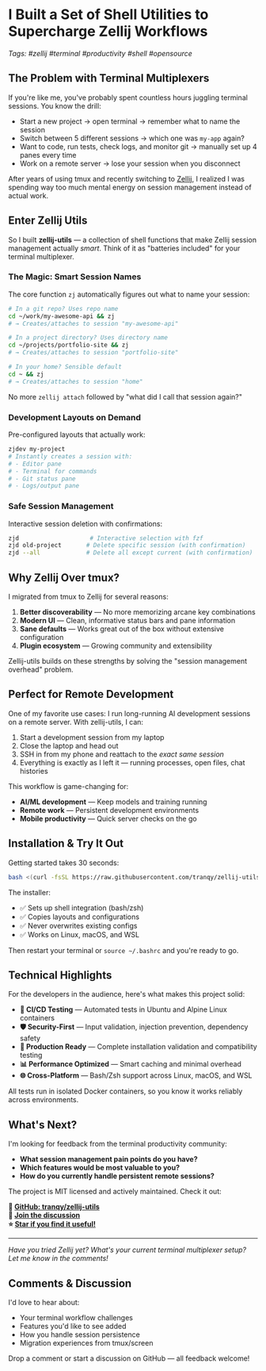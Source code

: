 # I Built a Set of Shell Utilities to Supercharge Zellij Workflows

*Tags: #zellij #terminal #productivity #shell #opensource*

## The Problem with Terminal Multiplexers

If you're like me, you've probably spent countless hours juggling terminal sessions. You know the drill:

- Start a new project → open terminal → remember what to name the session
- Switch between 5 different sessions → which one was `my-app` again?
- Want to code, run tests, check logs, and monitor git → manually set up 4 panes every time
- Work on a remote server → lose your session when you disconnect

After years of using tmux and recently switching to [Zellij](https://github.com/zellij-org/zellij), I realized I was spending way too much mental energy on session management instead of actual work.

## Enter Zellij Utils

So I built **zellij-utils** — a collection of shell functions that make Zellij session management actually *smart*. Think of it as "batteries included" for your terminal multiplexer.

### The Magic: Smart Session Names

The core function `zj` automatically figures out what to name your session:

```bash
# In a git repo? Uses repo name
cd ~/work/my-awesome-api && zj
# → Creates/attaches to session "my-awesome-api"

# In a project directory? Uses directory name  
cd ~/projects/portfolio-site && zj
# → Creates/attaches to session "portfolio-site"

# In your home? Sensible default
cd ~ && zj
# → Creates/attaches to session "home"
```

No more `zellij attach` followed by "what did I call that session again?"

### Development Layouts on Demand

Pre-configured layouts that actually work:

```bash
zjdev my-project
# Instantly creates a session with:
# - Editor pane
# - Terminal for commands  
# - Git status pane
# - Logs/output pane
```

### Safe Session Management

Interactive session deletion with confirmations:

```bash
zjd                    # Interactive selection with fzf
zjd old-project       # Delete specific session (with confirmation)
zjd --all             # Delete all except current (with confirmation)
```

## Why Zellij Over tmux?

I migrated from tmux to Zellij for several reasons:

1. **Better discoverability** — No more memorizing arcane key combinations
2. **Modern UI** — Clean, informative status bars and pane information
3. **Sane defaults** — Works great out of the box without extensive configuration
4. **Plugin ecosystem** — Growing community and extensibility

Zellij-utils builds on these strengths by solving the "session management overhead" problem.

## Perfect for Remote Development

One of my favorite use cases: I run long-running AI development sessions on a remote server. With zellij-utils, I can:

1. Start a development session from my laptop
2. Close the laptop and head out
3. SSH in from my phone and reattach to the *exact same session*
4. Everything is exactly as I left it — running processes, open files, chat histories

This workflow is game-changing for:
- **AI/ML development** — Keep models and training running
- **Remote work** — Persistent development environments  
- **Mobile productivity** — Quick server checks on the go

## Installation & Try It Out

Getting started takes 30 seconds:

```bash
bash <(curl -fsSL https://raw.githubusercontent.com/tranqy/zellij-utils/main/scripts/install.sh)
```

The installer:
- ✅ Sets up shell integration (bash/zsh)
- ✅ Copies layouts and configurations  
- ✅ Never overwrites existing configs
- ✅ Works on Linux, macOS, and WSL

Then restart your terminal or `source ~/.bashrc` and you're ready to go.

## Technical Highlights

For the developers in the audience, here's what makes this project solid:

- **🚀 CI/CD Testing** — Automated tests in Ubuntu and Alpine Linux containers
- **🛡️ Security-First** — Input validation, injection prevention, dependency safety
- **🔧 Production Ready** — Complete installation validation and compatibility testing
- **📊 Performance Optimized** — Smart caching and minimal overhead
- **🌐 Cross-Platform** — Bash/Zsh support across Linux, macOS, and WSL

All tests run in isolated Docker containers, so you know it works reliably across environments.

## What's Next?

I'm looking for feedback from the terminal productivity community:

- **What session management pain points do you have?**
- **Which features would be most valuable to you?**
- **How do you currently handle persistent remote sessions?**

The project is MIT licensed and actively maintained. Check it out:

**🔗 [GitHub: tranqy/zellij-utils](https://github.com/tranqy/zellij-utils)**  
**💬 [Join the discussion](https://github.com/tranqy/zellij-utils/discussions)**  
**⭐ [Star if you find it useful!](https://github.com/tranqy/zellij-utils)**

---

*Have you tried Zellij yet? What's your current terminal multiplexer setup? Let me know in the comments!*

## Comments & Discussion

I'd love to hear about:
- Your terminal workflow challenges
- Features you'd like to see added
- How you handle session persistence  
- Migration experiences from tmux/screen

Drop a comment or start a discussion on GitHub — all feedback welcome!
